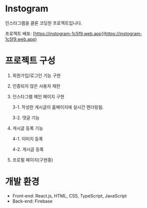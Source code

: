 # Instogram

인스타그램을 클론 코딩한 프로젝트입니다.


프로젝트 배포: [https://instogram-1c5f9.web.app](https://instogram-1c5f9.web.app)


# 프로젝트 구성

1. 회원가입/로그인 기능 구현
2. 인증되지 않은 사용자 제한
3. 인스타그램 메인 페이지 구현

   3-1. 작성한 게시글이 홈페이지에 실시간 렌더링됨.

   3-2. 댓글 기능

5. 게시글 등록 기능

   4-1. 이미지 등록

   4-2. 게시글 등록

6. 프로필 페이지(구현중)
   

# 개발 환경

+ Front-end: React.js, HTML, CSS, TypeScript, JavaScript 
+ Back-end: Firebase
